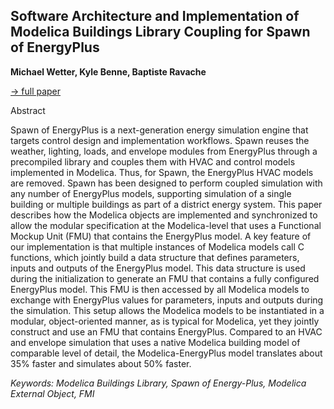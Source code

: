 ## Software Architecture and Implementation of Modelica Buildings Library Coupling for Spawn of EnergyPlus

**Michael Wetter, Kyle Benne, Baptiste Ravache**

[&#8594; full paper](../proceedings/papers/Modelica2021session4B_paper2.pdf)

Abstract

Spawn of EnergyPlus is a next-generation energy simulation
engine that targets control design and implementation
workflows. Spawn reuses the weather, lighting, loads, and
envelope modules from EnergyPlus through a precompiled
library and couples them with HVAC and control
models implemented in Modelica. Thus, for Spawn, the
EnergyPlus HVAC models are removed. Spawn has been
designed to perform coupled simulation with any number
of EnergyPlus models, supporting simulation of a single
building or multiple buildings as part of a district energy
system.
This paper describes how the Modelica objects are implemented
and synchronized to allow the modular specification
at the Modelica-level that uses a Functional Mockup
Unit (FMU) that contains the EnergyPlus model. A key
feature of our implementation is that multiple instances
of Modelica models call C functions, which jointly build
a data structure that defines parameters, inputs and outputs
of the EnergyPlus model. This data structure is used
during the initialization to generate an FMU that contains
a fully configured EnergyPlus model. This FMU is then
accessed by all Modelica models to exchange with EnergyPlus
values for parameters, inputs and outputs during
the simulation. This setup allows the Modelica models to
be instantiated in a modular, object-oriented manner, as is
typical for Modelica, yet they jointly construct and use an
FMU that contains EnergyPlus.
Compared to an HVAC and envelope simulation that
uses a native Modelica building model of comparable level
of detail, the Modelica-EnergyPlus model translates about
35% faster and simulates about 50% faster.

*Keywords: Modelica Buildings Library, Spawn of Energy-Plus, Modelica External Object, FMI*
